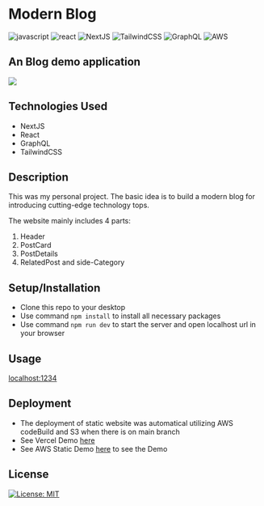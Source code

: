 # Modern Blog
![javascript](https://img.shields.io/badge/JavaScript-20232A?style=for-the-badge&logo=javascript&logoColor=F7DF1E)
![react](https://img.shields.io/badge/React-20232A?style=for-the-badge&logo=react&logoColor=61DAFB)
![NextJS](https://img.shields.io/badge/next.js-000000?style=for-the-badge&logo=nextdotjs&logoColor=white)
![TailwindCSS](https://img.shields.io/badge/Tailwind_CSS-38B2AC?style=for-the-badge&logo=tailwind-css&logoColor=white)
![GraphQL](https://img.shields.io/badge/GraphQl-E10098?style=for-the-badge&logo=graphql&logoColor=white)
![AWS](https://img.shields.io/badge/Amazon_AWS-FF9900?style=for-the-badge&logo=amazonaws&logoColor=white)

## An Blog demo application

<img src="BlogDemo.gif" />

## Technologies Used
 * NextJS
 * React
 * GraphQL
 * TailwindCSS

## Description

This was my personal project. The basic idea is to build a modern blog for introducing cutting-edge technology tops.

The website mainly includes 4 parts:
 1. Header
 2. PostCard
 3. PostDetails
 4. RelatedPost and side-Category

## Setup/Installation

- Clone this repo to your desktop
- Use command `npm install` to install all necessary packages
- Use command `npm run dev` to start the server and open localhost url in your browser

## Usage

[localhost:1234](localhost:1234)

## Deployment
- The deployment of static website was automatical utilizing AWS codeBuild and S3 when there is on main branch
- See Vercel Demo [here](https://modern-blog-xi.vercel.app/)
- See AWS Static Demo [here](http://blog-app-2021.s3-website.us-east-2.amazonaws.com/) to see the Demo

## License

[![License: MIT](https://img.shields.io/badge/License-MIT-yellow.svg)](https://opensource.org/licenses/MIT)